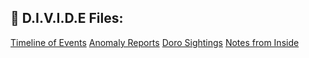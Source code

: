 ## 📁 D.I.V.I.D.E Files:

<div>
  
<a href="./timeline.html">Timeline of Events</a>
<a href="./anomaly_reports.html">Anomaly Reports</a>
<a href="./doro_sightings.html">Doro Sightings</a>
<a href="./notes_from_inside.html">Notes from Inside</a>
</div>
